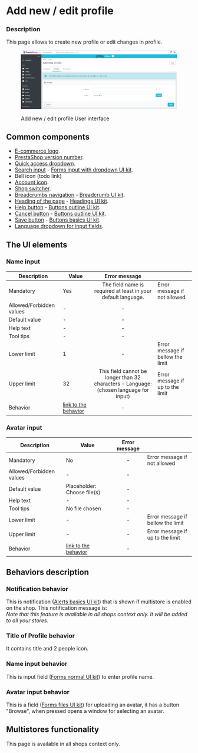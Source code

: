 # Add new / edit profile

### Description

This page allows to create new profile or edit changes in profile.

<figure><img src="../../../../../../.gitbook/assets/image (96).png" alt="Add new / edit profile User interface"><figcaption><p>Add new / edit profile User interface</p></figcaption></figure>

## Common components <a href="#common-components" id="common-components"></a>

* [E-commerce logo](../../../../common-components/back-office-header/prestashop-logo.md).
* [PrestaShop version number](../../../../common-components/prestashop-version-number.md).
* [Quick access dropdown](../../../../common-components/back-office-header/quick-access-dropdown.md).
* [Search input](../../../../common-components/search-input-field.md) - [Forms input with dropdown UI kit](https://build.prestashop-project.org/prestashop-ui-kit/?path=/story/forms--input-with-dropdown).
* Bell icon (todo link)
* [Account icon](../../../../common-components/account-icon.md).
* [Shop switcher](../../../../common-components/shop-switcher.md).
* [Breadcrumbs navigation](../../../../common-components/breadcrumbs.md) - [Breadcrumb UI kit](https://build.prestashop.com/prestashop-ui-kit/?path=/story/breadcrumb--breadcrumb).
* [Heading of the page](../../../../common-components/heading-of-the-page.md) - [Headings UI ](https://build.prestashop.com/prestashop-ui-kit/?path=/story/headings--headings)[kit](https://build.prestashop-project.org/prestashop-ui-kit/?path=/story/headings--headings).
* [Help button](../../../../common-components/help-button.md) - [Buttons outline UI kit](https://build.prestashop-project.org/prestashop-ui-kit/?path=/story/buttons--outline).
* [Cancel button](../../../../common-components/cancel-button.md) -  [Buttons outline UI kit](https://build.prestashop-project.org/prestashop-ui-kit/?path=/story/buttons--outline).
* [Save button](../../../../common-components/save-button.md) - [Buttons basics UI kit](https://build.prestashop-project.org/prestashop-ui-kit/?path=/story/buttons--basics).
* [Language dropdown for input fields](../../../../common-components/language-dropdown-for-input-fields.md).

## The UI elements

### Name input

<table><thead><tr><th>Description</th><th>Value</th><th align="center">Error message</th><th data-hidden></th></tr></thead><tbody><tr><td>Mandatory</td><td>Yes</td><td align="center">The field name is required at least in your default language.</td><td>Error message if not allowed</td></tr><tr><td>Allowed/Forbidden values</td><td>-</td><td align="center">-</td><td></td></tr><tr><td>Default value</td><td>-</td><td align="center">-</td><td></td></tr><tr><td>Help text</td><td>-</td><td align="center">-</td><td></td></tr><tr><td>Tool tips</td><td>-</td><td align="center">-</td><td></td></tr><tr><td>Lower limit</td><td>1</td><td align="center">-</td><td>Error message if bellow the limit</td></tr><tr><td>Upper limit</td><td>32</td><td align="center">This field cannot be longer than 32 characters - Language: (chosen language for input)</td><td>Error message if up to the limit</td></tr><tr><td>Behavior</td><td><a href="add-new-edit-profile.md#name-input-behavior">link to the behavior</a></td><td align="center">-</td><td></td></tr></tbody></table>

### Avatar input

<table><thead><tr><th>Description</th><th>Value</th><th align="center">Error message</th><th data-hidden></th></tr></thead><tbody><tr><td>Mandatory</td><td>No</td><td align="center">-</td><td>Error message if not allowed</td></tr><tr><td>Allowed/Forbidden values</td><td>-</td><td align="center">-</td><td></td></tr><tr><td>Default value</td><td>Placeholder: Choose file(s)</td><td align="center">-</td><td></td></tr><tr><td>Help text</td><td>-</td><td align="center">-</td><td></td></tr><tr><td>Tool tips</td><td>No file chosen</td><td align="center">-</td><td></td></tr><tr><td>Lower limit</td><td>-</td><td align="center">-</td><td>Error message if bellow the limit</td></tr><tr><td>Upper limit</td><td>-</td><td align="center">-</td><td>Error message if up to the limit</td></tr><tr><td>Behavior</td><td><a href="add-new-edit-profile.md#avatar-input-behavior">link to the behavior</a></td><td align="center">-</td><td></td></tr></tbody></table>

## Behaviors description

### Notification behavior

This is notification ([Alerts basics UI kit](https://build.prestashop-project.org/prestashop-ui-kit/?path=/story/alerts--basics)) that is shown if multistore is enabled on the shop. This notification message is: \
_Note that this feature is available in all shops context only. It will be added to all your stores._

### Title of Profile behavior

It contains title and 2 people icon.

### Name input behavior

This is input field ([Forms normal UI kit](https://build.prestashop-project.org/prestashop-ui-kit/?path=/story/forms--normal)) to enter profile name.

### Avatar input behavior

This is a field ([Forms files UI kit](https://build.prestashop-project.org/prestashop-ui-kit/?path=/story/forms--files)) for uploading an avatar, it has a button "Browse", when pressed opens a window for selecting an avatar.

## Multistores functionality

This page is available in all shops context only.

